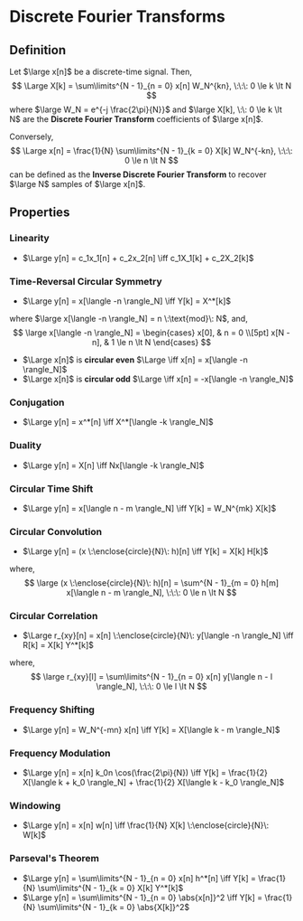 # Discrete Fourier Transforms

## Definition

Let $\large x[n]$ be a discrete-time signal. Then,
$$
\Large X[k] = \sum\limits^{N - 1}_{n = 0} x[n] W_N^{kn}, \:\:\: 0 \le k \lt N
$$
where $\large W_N = e^{-j \frac{2\pi}{N}}$ and $\large X[k], \:\: 0 \le k \lt N$ are the **Discrete Fourier Transform** coefficients of $\large x[n]$.

Conversely,
$$
\Large x[n] = \frac{1}{N} \sum\limits^{N - 1}_{k = 0} X[k] W_N^{-kn}, \:\:\: 0 \le n \lt N
$$
can be defined as the **Inverse Discrete Fourier Transform** to recover $\large N$ samples of $\large x[n]$.

## Properties

### Linearity

- $\Large y[n] = c_1x_1[n] + c_2x_2[n] \iff c_1X_1[k] + c_2X_2[k]$

### Time-Reversal Circular Symmetry

- $\Large y[n] = x[\langle -n \rangle_N] \iff Y[k] = X^*[k]$

where $\large x[\langle -n \rangle_N] = n \:\text{mod}\: N$, and,
$$
\large x[\langle -n \rangle_N] = \begin{cases}
x[0], & n = 0 \\[5pt]
x[N - n], & 1 \le n \lt N
\end{cases}
$$

- $\Large x[n]$ is **circular even** $\Large \iff x[n] = x[\langle -n \rangle_N]$
- $\Large x[n]$ is **circular odd** $\Large \iff x[n] = -x[\langle -n \rangle_N]$

### Conjugation

- $\Large y[n] = x^*[n] \iff X^*[\langle -k \rangle_N]$

### Duality

- $\Large y[n] = X[n] \iff Nx[\langle -k \rangle_N]$

### Circular Time Shift

- $\Large y[n] = x[\langle n - m \rangle_N] \iff Y[k] = W_N^{mk} X[k]$

### Circular Convolution

- $\Large y[n] = (x \:\enclose{circle}{N}\: h)[n] \iff Y[k] = X[k] H[k]$

where,
$$
\large (x \:\enclose{circle}{N}\: h)[n] = \sum^{N - 1}_{m = 0} h[m] x[\langle n - m \rangle_N], \:\:\: 0 \le n \lt N
$$

### Circular Correlation

- $\Large r_{xy}[n] = x[n] \:\enclose{circle}{N}\: y[\langle -n \rangle_N] \iff R[k] = X[k] Y^*[k]$

where,
$$
\large r_{xy}[l] = \sum\limits^{N - 1}_{n = 0} x[n] y[\langle n - l \rangle_N], \:\:\: 0 \le l \lt N
$$

### Frequency Shifting

- $\Large y[n] = W_N^{-mn} x[n] \iff Y[k] = X[\langle k - m \rangle_N]$

### Frequency Modulation

- $\Large y[n] = x[n] k_0n \cos(\frac{2\pi}{N}) \iff Y[k] = \frac{1}{2} X[\langle k + k_0 \rangle_N] + \frac{1}{2} X[\langle k - k_0 \rangle_N]$

### Windowing

- $\Large y[n] = x[n] w[n] \iff \frac{1}{N} X[k] \:\enclose{circle}{N}\: W[k]$

### Parseval's Theorem

- $\Large y[n] = \sum\limits^{N - 1}_{n = 0} x[n] h^*[n] \iff Y[k] = \frac{1}{N} \sum\limits^{N - 1}_{k = 0} X[k] Y^*[k]$
- $\Large y[n] = \sum\limits^{N - 1}_{n = 0} \abs{x[n]}^2 \iff Y[k] = \frac{1}{N} \sum\limits^{N - 1}_{k = 0} \abs{X[k]}^2$
